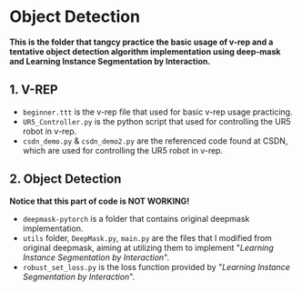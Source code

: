 # Object Detection

**This is the folder that tangcy practice the basic usage of v-rep and a tentative object detection algorithm implementation using deep-mask and Learning Instance Segmentation by Interaction.**


## 1. V-REP
- `beginner.ttt` is the v-rep file that used for basic v-rep usage practicing.
- `UR5_Controller.py` is the python script that used for controlling the UR5 robot in v-rep.
- `csdn_demo.py` & `csdn_demo2.py` are the referenced code found at CSDN, which are used for controlling the UR5 robot in v-rep.

## 2. Object Detection
**Notice that this part of code is NOT WORKING!**
- `deepmask-pytorch` is a folder that contains original deepmask implementation.
- `utils` folder, `DeepMask.py`, `main.py` are the files that I modified from original deepmask, aiming at utilizing them to implement "*Learning Instance Segmentation by Interaction*".
- `robust_set_loss.py` is the loss function provided by "*Learning Instance Segmentation by Interaction*".